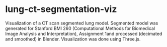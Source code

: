 # lung-ct-segmentation-viz
Visualization of a CT scan segmented lung model. Segmented model was generated for Stanford BMI 260 (Computational Methods for Biomedical Image Analysis and Interpretation), Assignment 1and processed (decimated and smoothed) in Blender. Visualization was done using Three.js.

